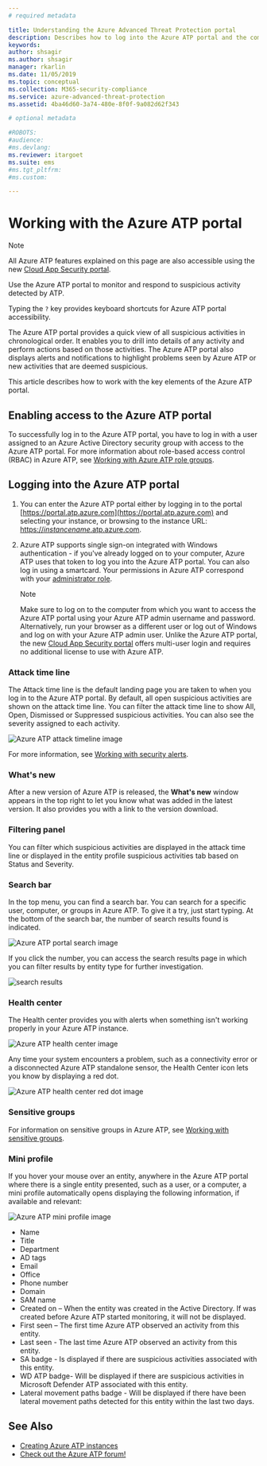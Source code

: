 ```yaml
---
# required metadata

title: Understanding the Azure Advanced Threat Protection portal
description: Describes how to log into the Azure ATP portal and the components of the portal
keywords:
author: shsagir
ms.author: shsagir
manager: rkarlin
ms.date: 11/05/2019
ms.topic: conceptual
ms.collection: M365-security-compliance
ms.service: azure-advanced-threat-protection
ms.assetid: 4ba46d60-3a74-480e-8f0f-9a082d62f343

# optional metadata

#ROBOTS:
#audience:
#ms.devlang:
ms.reviewer: itargoet
ms.suite: ems
#ms.tgt_pltfrm:
#ms.custom:

---
```

# Working with the Azure ATP portal

> [!NOTE]
> All Azure ATP features explained on this page are also accessible using the new [Cloud App Security portal](https://portal.cloudappsecurity.com).

Use the Azure ATP portal to monitor and respond to suspicious activity detected by ATP.

Typing the `?` key provides keyboard shortcuts for Azure ATP portal accessibility. 

The Azure ATP portal provides a quick view of all suspicious activities in chronological order. It enables you to drill into details of any activity and perform actions based on those activities. The Azure ATP portal also displays alerts and notifications to highlight problems seen by Azure ATP or new activities that are deemed suspicious.

This article describes how to work with the key elements of the Azure ATP portal.


## Enabling access to the Azure ATP portal
To successfully log in to the Azure ATP portal, you have to log in with a user assigned to an Azure Active Directory security group with access to the Azure ATP portal. 
For more information about role-based access control (RBAC) in Azure ATP, see [Working with Azure ATP role groups](atp-role-groups.md).

## Logging into the Azure ATP portal

1. You can enter the Azure ATP portal either by logging in to the portal [https://portal.atp.azure.com](https://portal.atp.azure.com) and selecting your instance, or browsing to the instance URL: [https://*instancename*.atp.azure.com](https://*instancename*.atp.azure.com).


2. Azure ATP supports single sign-on integrated with Windows authentication - if you've already logged on to your computer, Azure ATP uses that token to log you into the Azure ATP portal. You can also log in using a smartcard. Your permissions in Azure ATP correspond with your [administrator role](atp-role-groups.md).

   > [!NOTE]
   > Make sure to log on to the computer from which you want to access the Azure ATP portal using your Azure ATP admin username and password. Alternatively, run your browser as a different user or log out of Windows and log on with your Azure ATP admin user. Unlike the Azure ATP portal, the new [Cloud App Security portal](https://portal.cloudappsecurity.com) offers multi-user login and requires no additional license to use with Azure ATP.  


### Attack time line

The Attack time line is the default landing page you are taken to when you log in to the Azure ATP portal. By default, all open suspicious activities are shown on the attack time line. You can filter the attack time line to show All, Open, Dismissed or Suppressed suspicious activities. You can also see the severity assigned to each activity.

![Azure ATP attack timeline image](media/atp-sa-timeline.png)

For more information, see [Working with security alerts](working-with-suspicious-activities.md).

### What's new

After a new version of Azure ATP is released, the **What's new** window appears in the top right to let you know what was added in the latest version. It also provides you with a link to the version download.

### Filtering panel

You can filter which suspicious activities are displayed in the attack time line or displayed in the entity profile suspicious activities tab based on Status and Severity.

### Search bar <a name="search-bar"></a>

In the top menu, you can find a search bar. You can search for a specific user, computer, or groups in Azure ATP. To give it a try, just start typing. At the bottom of the search bar, the number of search results found is indicated. 

![Azure ATP portal search image](media/atp-workspace-portal-search.png)

If you click the number, you can access the search results page in which you can filter results by entity type for further investigation.

![search results](media/search-results.png)

### Health center

The Health center provides you with alerts when something isn't working properly in your Azure ATP instance.

![Azure ATP health center image](media/atp-health-issue.png)

Any time your system encounters a problem, such as a connectivity error or a disconnected Azure ATP standalone sensor, the Health Center icon lets you know by displaying a red dot. 

![Azure ATP health center red dot image](media/atp-health-bar.png)

### Sensitive groups

For information on sensitive groups in Azure ATP, see [Working with sensitive groups](sensitive-accounts.md).

### Mini profile

If you hover your mouse over an entity, anywhere in the Azure ATP portal where there is a single entity presented, such as a user, or a computer, a mini profile automatically opens displaying the following information, if available and relevant:

![Azure ATP mini profile image](media/atp-mini-profile.png)

- Name
- Title
- Department
- AD tags
- Email
- Office
- Phone number
- Domain
- SAM name
- Created on – When the entity was created in the Active Directory. If was created before Azure ATP started monitoring, it will not be displayed.
- First seen – The first time Azure ATP observed an activity from this entity.
- Last seen - The last time Azure ATP observed an activity from this entity.
- SA badge - Is displayed if there are suspicious activities associated with this entity.
- WD ATP badge- Will be displayed if there are suspicious activities in Microsoft Defender ATP associated with this entity.
- Lateral movement paths badge - Will be displayed if there have been lateral movement paths detected for this entity within the last two days.


## See Also

- [Creating Azure ATP instances](install-atp-step1.md)
- [Check out the Azure ATP forum!](https://aka.ms/azureatpcommunity)
